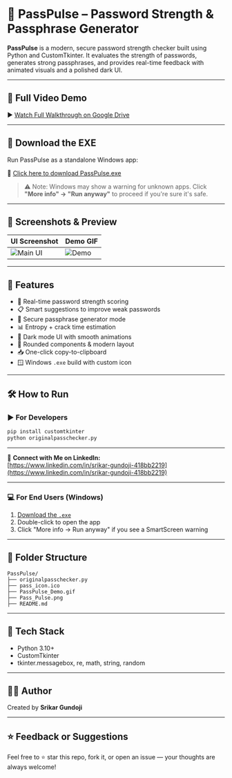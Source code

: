 # 🔐 PassPulse – Password Strength & Passphrase Generator

**PassPulse** is a modern, secure password strength checker built using Python and CustomTkinter. It evaluates the strength of passwords, generates strong passphrases, and provides real-time feedback with animated visuals and a polished dark UI.

---

## 🎥 Full Video Demo  
▶️ [Watch Full Walkthrough on Google Drive](https://drive.google.com/file/d/1NQA0cMhAh4ROj4CmygdUGjM1hKPPWZ0B/view?usp=sharing)

---

## 💾 Download the EXE  
Run PassPulse as a standalone Windows app:

🔗 [Click here to download PassPulse.exe](https://drive.google.com/file/d/1U2gxXDifezKzb1-kjOpu0h2_xOMYPE7L/view?usp=drive_link)

> ⚠️ Note: Windows may show a warning for unknown apps. Click **"More info" → "Run anyway"** to proceed if you're sure it's safe.

---

## 📸 Screenshots & Preview

| UI Screenshot | Demo GIF |
|---------------|----------|
| ![Main UI](./Pass_Pulse.png) | ![Demo](./PassPulse_Demo.gif) |

---

## 🚀 Features

- 🔐 Real-time password strength scoring  
- 📋 Smart suggestions to improve weak passwords  
- 🔁 Secure passphrase generator mode  
- 📊 Entropy + crack time estimation  
- 🌙 Dark mode UI with smooth animations  
- 🎨 Rounded components & modern layout  
- 📥 One-click copy-to-clipboard  
- 🪟 Windows `.exe` build with custom icon  

---

## 🛠 How to Run

### ▶ For Developers
```bash
pip install customtkinter
python originalpasschecker.py
```

---

🔗 **Connect with Me on LinkedIn:**  
[https://www.linkedin.com/in/srikar-gundoji-418bb2219](https://www.linkedin.com/in/srikar-gundoji-418bb2219)

---

### 💻 For End Users (Windows)
1. [Download the `.exe`](https://drive.google.com/file/d/1U2gxXDifezKzb1-kjOpu0h2_xOMYPE7L/view?usp=drive_link)  
2. Double-click to open the app  
3. Click "More info → Run anyway" if you see a SmartScreen warning  

---

## 📁 Folder Structure

```
PassPulse/
├── originalpasschecker.py
├── pass_icon.ico
├── PassPulse_Demo.gif
├── Pass_Pulse.png
├── README.md
```

---

## 🧰 Tech Stack

- Python 3.10+
- CustomTkinter
- tkinter.messagebox, re, math, string, random

---

## 👨‍💻 Author

Created by **Srikar Gundoji**

---

## ⭐ Feedback or Suggestions

Feel free to ⭐ star this repo, fork it, or open an issue — your thoughts are always welcome!

